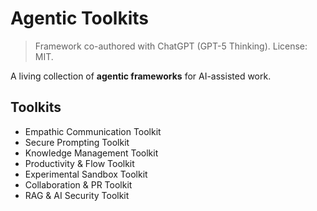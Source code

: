 # Agentic Toolkits

> Framework co-authored with ChatGPT (GPT-5 Thinking). License: MIT.

A living collection of **agentic frameworks** for AI-assisted work.

## Toolkits
- Empathic Communication Toolkit
- Secure Prompting Toolkit
- Knowledge Management Toolkit
- Productivity & Flow Toolkit
- Experimental Sandbox Toolkit
- Collaboration & PR Toolkit
- RAG & AI Security Toolkit
